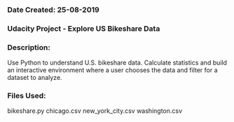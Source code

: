 ### Date Created: 25-08-2019

### Udacity Project - Explore US Bikeshare Data

### Description:
Use Python to understand U.S. bikeshare data. Calculate statistics and build an interactive environment where a user chooses the data and filter for a dataset to analyze.

### Files Used:

bikeshare.py
chicago.csv
new_york_city.csv
washington.csv


